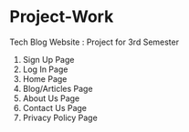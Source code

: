 # Project-Work
Tech Blog Website : Project for 3rd Semester

1. Sign Up Page
2. Log In Page
3. Home Page
4. Blog/Articles Page
5. About Us Page
6. Contact Us Page
7. Privacy Policy Page
